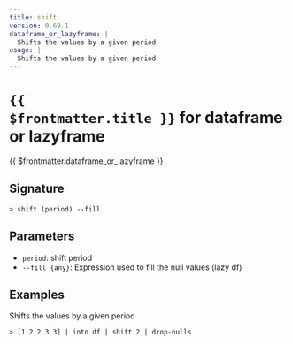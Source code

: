 ```yaml
---
title: shift
version: 0.69.1
dataframe_or_lazyframe: |
  Shifts the values by a given period
usage: |
  Shifts the values by a given period
---
```


# <code>{{ $frontmatter.title }}</code> for dataframe or lazyframe

<div class='command-title'>{{ $frontmatter.dataframe_or_lazyframe }}</div>

## Signature

```> shift (period) --fill```

## Parameters

 -  `period`: shift period
 -  `--fill {any}`: Expression used to fill the null values (lazy df)

## Examples

Shifts the values by a given period
```shell
> [1 2 2 3 3] | into df | shift 2 | drop-nulls
```
